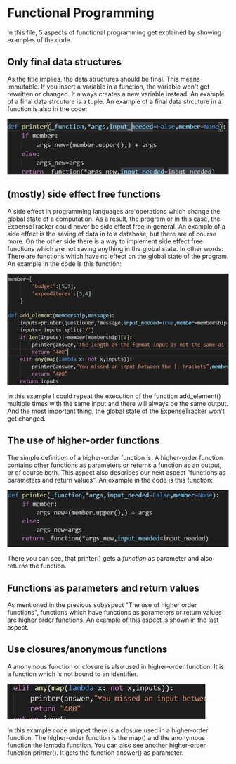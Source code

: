 # Functional Programming

In this file, 5 aspects of functional programming get explained by showing examples of the code. 

## Only final data structures
As the title implies, the data structures should be final. This means immutable. If you insert a variable in a function, the variable won't get rewritten or changed. It always creates a new variable instead. An example of a final data strcuture is a tuple. 
An example of a final data strcuture in a function is also in the code: 

![Final Data Structure in Code](/docs/Assets/FP_final_data_structure.png)

## (mostly) side effect free functions
A side effect in programming languages are operations which change the global state of a computation. As a result, the program or in this case, the ExpenseTracker could never be side effect free in general. An example of a side effect is the saving of data in to a database, but there are of course more. 
On the other side there is a way to implement side effect free functions which are not saving anything in the global state. In other words: There are functions which have no effect on the global state of the program.
An example in the code is this function:

![Side effect free function](/docs/Assets/FP_side_effect_free_functions.png)

In this example I could repeat the execution of the function add_element() multiple times with the same input and there will always be the same output. And the most important thing, the global state of the ExpenseTracker won't get changed. 

## The use of higher-order functions
The simple definition of a higher-order function is: A higher-order function contains other functions as parameters or returns a function as an output, or of course both. This aspect also describes our next aspect "functions as parameters and return values". 
An example in the code is this function:

![Higher Order Function](/docs/Assets/FP_higher_order_function.png) 

There you can see, that printer() gets a _function_ as parameter and also returns the function.

## Functions as parameters and return values
As mentioned in the previous subaspect "The use of higher order functions", functions which have functions as parameters or return values are higher order functions. An example of this aspect is shown in the last aspect.

## Use closures/anonymous functions
A anonymous function or closure is also used in higher-order function. It is a function which is not bound to an identifier. 

![Closure/anonymous Function](/docs/Assets/FP_closure.png)

In this example code snippet there is a closure used in a higher-order function. The higher-order function is the map() and the anonymous function the lambda function. You can also see another higher-order function printer(). It gets the function answer() as parameter.                   
